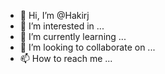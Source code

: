- 👋 Hi, I’m @Hakirj
- 👀 I’m interested in ...
- 🌱 I’m currently learning ...
- 💞️ I’m looking to collaborate on ...
- 📫 How to reach me ...

<!---
Hakirj/Hakirj is a ✨ special ✨ repository because its `README.md` (this file) appears on your GitHub profile.
You can click the Preview link to take a look at your changes.
--->

